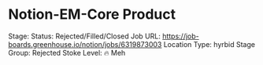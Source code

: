 # Notion-EM-Core Product

Stage: Status: Rejected/Filled/Closed
Job URL: https://job-boards.greenhouse.io/notion/jobs/6319873003
Location Type: hyrbid
Stage Group: Rejected
Stoke Level: 🔥 Meh